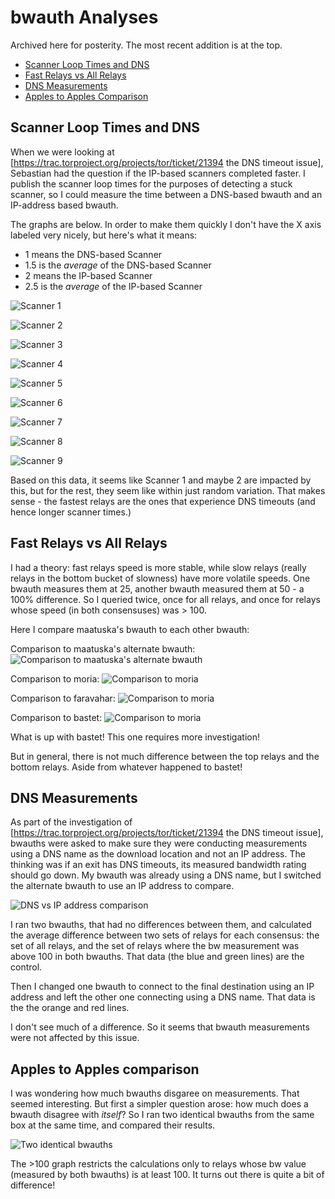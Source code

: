# bwauth Analyses

Archived here for posterity. The most recent addition is at the top.

* <a href="#scanner-loop-times-and-dns">Scanner Loop Times and DNS</a>
* <a href="#fast-relays-vs-all-relays">Fast Relays vs All Relays</a>
* <a href="#dns-measurements">DNS Measurements</a>
* <a href="#apples-to-apples-comparison">Apples to Apples Comparison</a>

## Scanner Loop Times and DNS 

When we were looking at [https://trac.torproject.org/projects/tor/ticket/21394 the DNS timeout issue], Sebastian had the question if the IP-based scanners completed faster. I publish the scanner loop times for the purposes of detecting a stuck scanner, so I could measure the time between a DNS-based bwauth and an IP-address based bwauth.

The graphs are below. In order to make them quickly I don't have the X axis labeled very nicely, but here's what it means:

* 1 means the DNS-based Scanner
* 1.5 is the *average* of the DNS-based Scanner
* 2 means the IP-based Scanner
* 2.5 is the *average* of the IP-based Scanner

![Scanner 1](https://tomrittervg.github.io/bwauth-tools/analyses/scanner-1.png)

![Scanner 2](https://tomrittervg.github.io/bwauth-tools/analyses/scanner-2.png)

![Scanner 3](https://tomrittervg.github.io/bwauth-tools/analyses/scanner-3.png)

![Scanner 4](https://tomrittervg.github.io/bwauth-tools/analyses/scanner-4.png)

![Scanner 5](https://tomrittervg.github.io/bwauth-tools/analyses/scanner-5.png)

![Scanner 6](https://tomrittervg.github.io/bwauth-tools/analyses/scanner-6.png)

![Scanner 7](https://tomrittervg.github.io/bwauth-tools/analyses/scanner-7.png)

![Scanner 8](https://tomrittervg.github.io/bwauth-tools/analyses/scanner-8.png)

![Scanner 9](https://tomrittervg.github.io/bwauth-tools/analyses/scanner-9.png)

Based on this data, it seems like Scanner 1 and maybe 2 are impacted by this, but for the rest, they seem like within just random variation.  That makes sense - the fastest relays are the ones that experience DNS timeouts (and hence longer scanner times.)

## Fast Relays vs All Relays

I had a theory: fast relays speed is more stable, while slow relays (really relays in the bottom bucket of slowness) have more volatile speeds. One bwauth measures them at 25, another bwauth measured them at 50 - a 100% difference. So I queried twice, once for all relays, and once for relays whose speed (in both consensuses) was > 100.

Here I compare maatuska's bwauth to each other bwauth:

Comparison to maatuska's alternate bwauth:
![Comparison to maatuska's alternate bwauth](https://tomrittervg.github.io/bwauth-tools/analyses/hundred-maatuska-01.png)

Comparison to moria:
![Comparison to moria](https://tomrittervg.github.io/bwauth-tools/analyses/hundred-moria-01.png)

Comparison to faravahar:
![Comparison to moria](https://tomrittervg.github.io/bwauth-tools/analyses/hundred-faravahar-01.png)

Comparison to bastet:
![Comparison to moria](https://tomrittervg.github.io/bwauth-tools/analyses/hundred-bastet-01.png)

What is up with bastet! This one requires more investigation!


But in general, there is not much difference between the top relays and the bottom relays. Aside from whatever happened to bastet!

## DNS Measurements

As part of the investigation of [https://trac.torproject.org/projects/tor/ticket/21394 the DNS timeout issue], bwauths were asked to make sure they were conducting measurements using a DNS name as the download location and not an IP address. The thinking was if an exit has DNS timeouts, its measured bandwidth rating should go down. My bwauth was already using a DNS name, but I switched the alternate bwauth to use an IP address to compare.

![DNS vs IP address comparison](https://tomrittervg.github.io/bwauth-tools/analyses/dns-comparison-01.png)

I ran two bwauths, that had no differences between them, and calculated the average difference between two sets of relays for each consensus: the set of all relays, and the set of relays where the bw measurement was above 100 in both bwauths. That data (the blue and green lines) are the control.

Then I changed one bwauth to connect to the final destination using an IP address and left the other one connecting using a DNS name. That data is the the orange and red lines.

I don't see much of a difference. So it seems that bwauth measurements were not affected by this issue.

## Apples to Apples comparison

I was wondering how much bwauths disgaree on measurements. That seemed interesting. But first a simpler question arose: how much does a bwauth disagree with *itself*? So I ran two identical bwauths from the same box at the same time, and compared their results.

![Two identical bwauths](https://tomrittervg.github.io/bwauth-tools/analyses/straight-comparison-01.png)

The >100 graph restricts the calculations only to relays whose bw value (measured by both bwauths) is at least 100. It turns out there is quite a bit of difference!